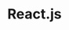 ---
cloudinary_convert: false
published: published
slug: reactjs
title: React.js
start: January 01, 2000
---